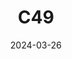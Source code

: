 ---
title: C49
date: 2024-03-26
image: "C49.jpg"
palette: Ha/Oiii/Oiii
gear:
- ref: azgti
- ref: gt71
- ref: zwoeaf
- ref: asi662
  settings:
    exposure: 120s
    gain: 252
    binning: 1x
    frames:
      units: ""
      lights: 45
      darks: 0
      bias: 50
- ref: lextreme
targets:
- C50
---